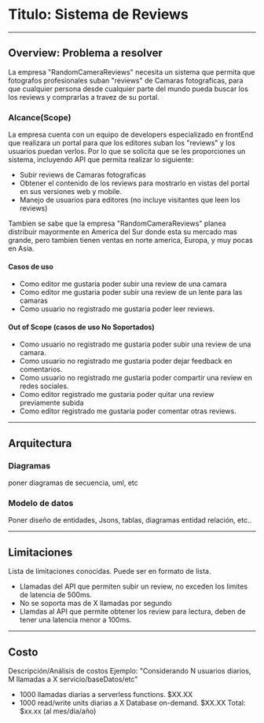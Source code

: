 # Titulo: Sistema de Reviews
---
## Overview: Problema a resolver
 La empresa "RandomCameraReviews" necesita un sistema que permita que fotografos profesionales suban "reviews" de Camaras fotograficas, para que cualquier persona desde cualquier parte del mundo pueda buscar los los reviews y comprarlas a travez de su portal.



### Alcance(Scope)
La empresa cuenta con un equipo de developers especializado en frontEnd que realizara un portal para que los editores suban los "reviews" y los usuarios puedan verlos. Por lo que se solicita que se les proporciones un sistema, incluyendo API que permita  realizar lo siguiente:

* Subir reviews de Camaras fotograficas
* Obtener el contenido de los reviews para mostrarlo en vistas del portal en sus versiones web y mobile.
* Manejo de usuarios para editores (no incluye visitantes que leen los reviews)

Tambien se sabe que la empresa "RandomCameraReviews" planea distribuir mayormente en America del Sur donde esta su mercado mas grande, pero tambien tienen ventas en norte america, Europa, y muy pocas en Asia.

#### Casos de uso
* Como editor me gustaria poder subir una review de una camara
* Como editor me gustaria poder subir una review de un lente para las camaras
* Como usuario no registrado me gustaria poder leer reviews.

#### Out of Scope (casos de uso No Soportados)
* Como usuario no registrado me gustaria poder subir una review de una camara.
* Como usuario no registrado me gustaria poder dejar feedback en comentarios.
* Como usuario no registrado me gustaria poder compartir una review en redes sociales.
* Como editor registrado me gustaria poder quitar una review previamente subida
* Como editor registrado me gustaria poder comentar otras reviews.
---
## Arquitectura

### Diagramas
poner diagramas de secuencia, uml, etc

### Modelo de datos
Poner diseño de entidades, Jsons, tablas, diagramas entidad relación, etc..

---
## Limitaciones
Lista de limitaciones conocidas. Puede ser en formato de lista.
* Llamadas del API que permiten subir un review, no exceden los limites de latencia de 500ms.
* No se soporta mas de X llamadas por segundo
* Llamdas al API que permite obtener los review para lectura, deben de tener una latencia menor a 100ms.
---
## Costo
Descripción/Análisis de costos
Ejemplo:
"Considerando N usuarios diarios, M llamadas a X servicio/baseDatos/etc"
* 1000 llamadas diarias a serverless functions. $XX.XX
* 1000 read/write units diarias a X Database on-demand. $XX.XX
Total: $xx.xx (al mes/dia/año)
